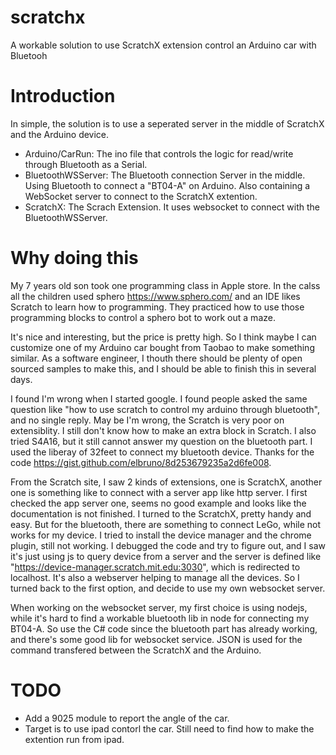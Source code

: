 # scratchx
A workable solution to use ScratchX extension control an Arduino car with Bluetooh

# Introduction

In simple, the solution is to use a seperated server in the middle of ScratchX and the Arduino device.

- Arduino/CarRun: The ino file that controls the logic for read/write through Bluetooth as a Serial.
- BluetoothWSServer: The Bluetooth connection Server in the middle. Using Bluetooth to connect a "BT04-A" on Arduino. Also containing a WebSocket server to connect to the ScratchX extention.
- ScratchX: The Scrach Extension. It uses websocket to connect with the BluetoothWSServer.

# Why doing this

My 7 years old son took one programming class in Apple store. In the calss all the children used sphero https://www.sphero.com/ and an IDE likes Scratch to learn how to programming. They practiced how to use those programming blocks to control a sphero bot to work out a maze.

It's nice and interesting, but the price is pretty high. So I think maybe I can customize one of my Arduino car bought from Taobao to make something similar. As a software engineer, I thouth there should be plenty of open sourced samples to make this, and I should be able to finish this in several days.

I found I'm wrong when I started google. I found people asked the same question like "how to use scratch to control my arduino through bluetooth", and no single reply. May be I'm wrong, the Scratch is very poor on extensiblity. I still don't know how to make an extra block in Scratch. I also tried S4A16, but it still cannot answer my question on the bluetooth part. I used the liberay of  32feet to connect my bluetooth device. Thanks for the code https://gist.github.com/elbruno/8d253679235a2d6fe008.

From the Scratch site, I saw 2 kinds of extensions, one is ScratchX, another one is something like to connect with a server app like http server. I first checked the app server one, seems no good example and looks like the documentation is not finished. I turned to the ScratchX, pretty handy and easy. But for the bluetooth, there are something to connect LeGo, while not works for my device. I tried to install the device manager and the chrome plugin, still not working. I debugged the code and try to figure out, and I saw it's just using js to query device from a server and the server is defined like "https://device-manager.scratch.mit.edu:3030", which is redirected to localhost. It's also a webserver helping to manage all the devices. So I turned back to the first option, and decide to use my own websocket server. 

When working on the websocket server, my first choice is using nodejs, while it's hard to find a workable bluetooth lib in node for connecting my BT04-A. So use the C# code since the bluetooth part has already working, and there's some good lib for websocket service. JSON is used for the command transfered between the ScratchX and the Arduino.

# TODO
- Add a 9025 module to report the angle of the car.
- Target is to use ipad contorl the car. Still need to find how to make the extention run from ipad.
